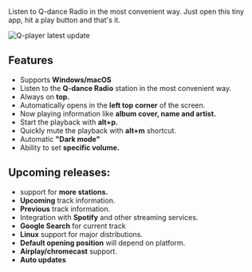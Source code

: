 Listen to Q-dance Radio in the most convenient way. Just open this tiny app, hit a play button and that's it.

![Q-player latest update](https://user-images.githubusercontent.com/4589728/59571940-ece7d580-90a9-11e9-9b82-96a19fe22905.png)

## Features
- Supports **Windows/macOS**
- Listen to the **Q-dance Radio** station in the most convenient way.
- Always on **top.**
- Automatically opens in the **left top corner** of the screen.
- Now playing information like **album cover, name and artist.**
- Start the playback with **alt+p.**
- Quickly mute the playback with **alt+m** shortcut.
- Automatic **"Dark mode"**
- Ability to set **specific volume.**

## Upcoming releases:
- support for **more stations.**
- **Upcoming** track information.
- **Previous** track information.
- Integration with **Spotify** and other streaming services.
- **Google Search** for current track
- **Linux** support for major distributions.
- **Default opening position** will depend on platform.
- **Airplay/chromecast** support.
- **Auto updates**
